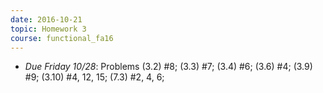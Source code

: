 ```yaml
---
date: 2016-10-21
topic: Homework 3
course: functional_fa16
---
```

- *Due Friday 10/28*: Problems (3.2) #8; (3.3) #7; (3.4) #6; (3.6) #4; (3.9) #9; (3.10) #4, 12, 15; (7.3) #2, 4, 6;

